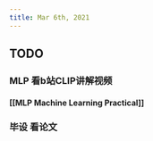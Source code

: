```yaml
---
title: Mar 6th, 2021
---
```


## TODO
### MLP 看b站CLIP讲解视频
#### [[MLP Machine Learning Practical]]
### 毕设 看论文
